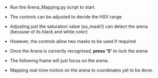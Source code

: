 - Run the Arena_Mapping.py script to start.
- The controls can be adjusted to decide the HSV range
- Adjusting just the saturation value (us_mask1) can detect the arena (because of its black and white color)
- However, the controls allow two masks to be used if required
- Once the Arena is correctly recognised, **press 'S'** to lock the arena
- The following frame will just focus on the arena.

- Mapping real-time motion on the arena to coordinates yet to be done.
